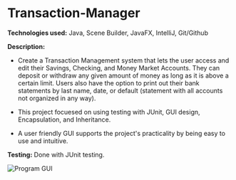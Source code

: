 # Transaction-Manager

__Technologies used:__ Java, Scene Builder, JavaFX, IntelliJ, Git/Github

__Description:__ 

  * Create a Transaction Management system that lets the user access and edit their Savings, Checking, and Money Market Accounts. They can deposit or withdraw any given amount of money as long as it is above a certain limit. Users also have the option to print out their bank statements by last name, date, or default (statement with all accounts not organized in any way).
  
  * This project focuesed on using testing with JUnit, GUI design, Encapsulation, and Inheritance.
  
  * A user friendly GUI supports the project's practicality by being easy to use and intuitive.

__Testing:__ Done with JUnit testing.


![Program GUI](https://github.com/iamaryaak/Side-Projects/blob/master/images/Screen%20Shot%202021-01-18%20at%203.25.27%20PM.png)
